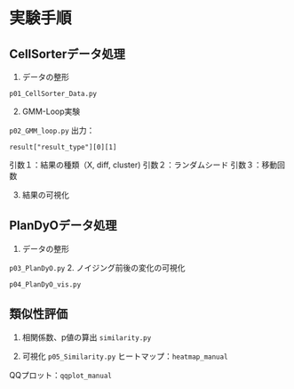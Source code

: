 # 実験手順

## CellSorterデータ処理

1. データの整形

`p01_CellSorter_Data.py`

2. GMM-Loop実験

`p02_GMM_loop.py`
出力：

```
result["result_type"][0][1]
```

引数１：結果の種類（X, diff, cluster)
引数２：ランダムシード
引数３：移動回数

3. 結果の可視化

## PlanDyOデータ処理

1. データの整形

`p03_PlanDyO.py`
2. ノイジング前後の変化の可視化

`p04_PlanDyO_vis.py`

## 類似性評価
1. 相関係数、p値の算出
`similarity.py`

2. 可視化
`p05_Similarity.py`
ヒートマップ：`heatmap_manual`

QQプロット：`qqplot_manual`
